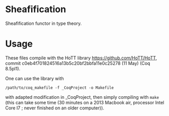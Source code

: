 Sheafification
==============

Sheafification functor in type theory.

# Usage #
These files compile with the HoTT library https://github.com/HoTT/HoTT, commit c0eb4f701824516a13b5c20bf2bbfa11e0c25278 (11 May) (Coq 8.5pl1).

One can use the library with
```
/path/to/coq_makefile -f _CoqProject -o Makefile
```
with adapted modification in _CoqProject, 
then simply compiling with `make` (this can take some time (30 minutes
on a 2013 Macbook air, processor Intel Core I7 ; never finished on an
older computer)).
